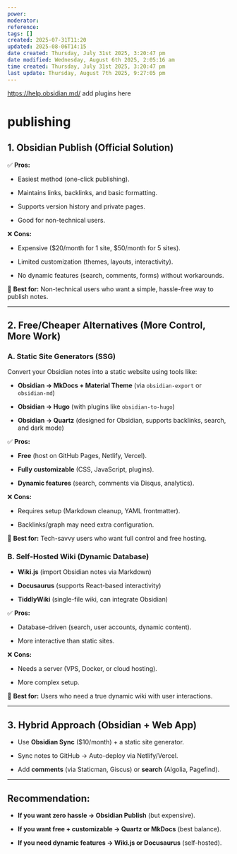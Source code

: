 ```yaml
---
power: 
moderator: 
reference: 
tags: []
created: 2025-07-31T11:20
updated: 2025-08-06T14:15
date created: Thursday, July 31st 2025, 3:20:47 pm
date modified: Wednesday, August 6th 2025, 2:05:16 am
time created: Thursday, July 31st 2025, 3:20:47 pm
last update: Thursday, August 7th 2025, 9:27:05 pm
---
```

https://help.obsidian.md/
add plugins here


# publishing
## **1. Obsidian Publish (Official Solution)**

✅ **Pros:**

- Easiest method (one-click publishing).
    
- Maintains links, backlinks, and basic formatting.
    
- Supports version history and private pages.
    
- Good for non-technical users.
    

❌ **Cons:**

- Expensive ($20/month for 1 site, $50/month for 5 sites).
    
- Limited customization (themes, layouts, interactivity).
    
- No dynamic features (search, comments, forms) without workarounds.
    

🔹 **Best for:** Non-technical users who want a simple, hassle-free way to publish notes.

---

## **2. Free/Cheaper Alternatives (More Control, More Work)**

### **A. Static Site Generators (SSG)**

Convert your Obsidian notes into a static website using tools like:

- **Obsidian → MkDocs + Material Theme** (via `obsidian-export` or `obsidian-md`)
    
- **Obsidian → Hugo** (with plugins like `obsidian-to-hugo`)
    
- **Obsidian → Quartz** (designed for Obsidian, supports backlinks, search, and dark mode)
    

✅ **Pros:**

- **Free** (host on GitHub Pages, Netlify, Vercel).
    
- **Fully customizable** (CSS, JavaScript, plugins).
    
- **Dynamic features** (search, comments via Disqus, analytics).
    

❌ **Cons:**

- Requires setup (Markdown cleanup, YAML frontmatter).
    
- Backlinks/graph may need extra configuration.
    

🔹 **Best for:** Tech-savvy users who want full control and free hosting.

### **B. Self-Hosted Wiki (Dynamic Database)**

- **Wiki.js** (import Obsidian notes via Markdown)
    
- **Docusaurus** (supports React-based interactivity)
    
- **TiddlyWiki** (single-file wiki, can integrate Obsidian)
    

✅ **Pros:**

- Database-driven (search, user accounts, dynamic content).
    
- More interactive than static sites.
    

❌ **Cons:**

- Needs a server (VPS, Docker, or cloud hosting).
    
- More complex setup.
    

🔹 **Best for:** Users who need a true dynamic wiki with user interactions.

---

## **3. Hybrid Approach (Obsidian + Web App)**

- Use **Obsidian Sync** ($10/month) + a static site generator.
    
- Sync notes to GitHub → Auto-deploy via Netlify/Vercel.
    
- Add **comments** (via Staticman, Giscus) or **search** (Algolia, Pagefind).
    

---

## **Recommendation:**

- **If you want zero hassle → Obsidian Publish** (but expensive).
    
- **If you want free + customizable → Quartz or MkDocs** (best balance).
    
- **If you need dynamic features → Wiki.js or Docusaurus** (self-hosted).